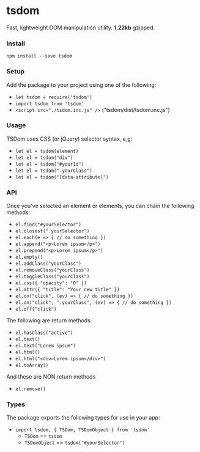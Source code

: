 # tsdom
Fast, lightweight DOM manipulation utility.
**1.22kb** gzipped.
### Install
`npm install --save tsdom`
### Setup
Add the package to your project using one of the following:
- `let tsdom = require('tsdom')`
- `import tsdom from 'tsdom'`
- `<script src="./tsdom.inc.js" />` ("tsdom/dist/tsdom.inc.js")
### Usage
TSDom uses CSS (or jQuery) selector syntax, e,g:
- `let el = tsdom(element)`
- `let el = tsdom("div")`
- `let el = tsdom("#yourId")`
- `let el = tsdom(".yourClass")`
- `let el = tsdom("[data-attribute]")`
### API
Once you've selected an element or elements, you can chain the following methods:
- `el.find("#yourSelector")`
- `el.closest(".yourSelector")`
- `el.each(e => { // do something })`
- `el.append("<p>Lorem ipsum</p>")`
- `el.prepend("<p>Lorem ipsum</p>")`
- `el.empty()`
- `el.addClass("yourClass")`
- `el.removeClass("yourClass")`
- `el.toggleClass("yourClass")`
- `el.css({ "opacity": "0" })`
- `el.attr({ "title": "Your new title" })`
- `el.on("click", (ev) => { // do something })`
- `el.on("click", ".yourClass", (ev) => { // do something })`
- `el.off("click")`

The following are return methods
- `el.hasClass("active")`
- `el.text()`
- `el.text("Lorem ipsum")`
- `el.html()`
- `el.html("<div>Lorem ipsum</div>")`
- `el.toArray()`

And these are NON return methods
- `el.remove()`
### Types
The package exports the following types for use in your app:
- `import tsdom, { TSDom, TSDomObject } from 'tsdom'`
  - `TSDom` == `tsdom`
  - `TSDomObject` == `tsdom("#yourSelector")`
